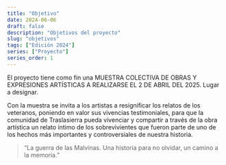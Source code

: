 ```yaml
---
title: "Objetivo"
date: 2024-06-06
draft: false
description: "Objetivos del proyecto"
slug: "objetivos"
tags: ["Edición 2024"]
series: ["Proyecto"]
series_order: 1
---
```


El proyecto  tiene como fin una  MUESTRA COLECTIVA DE  OBRAS Y EXPRESIONES ARTÍSTICAS A REALIZARSE EL 2 DE ABRIL DEL 2025. Lugar a designar. 

Con la muestra se invita a los artistas a resignificar los relatos de los veteranos, poniendo en valor sus  vivencias testimoniales,  para que la comunidad de Traslasierra pueda vivenciar y compartir a través de la obra artística un relato íntimo de los sobrevivientes que fueron parte de uno de los hechos más importantes y controversiales de nuestra historia. 
> “La guerra de las Malvinas. Una historia para no olvidar, un camino a la memoria.”
